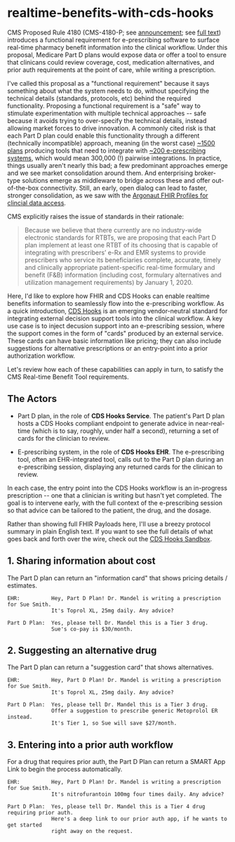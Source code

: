 # realtime-benefits-with-cds-hooks

CMS Proposed Rule 4180 (CMS-4180-P;
see [announcement](https://www.cms.gov/newsroom/fact-sheets/contract-year-cy-2020-medicare-advantage-and-part-d-drug-pricing-proposed-rule-cms-4180-p);
see [full text](https://s3.amazonaws.com/public-inspection.federalregister.gov/2018-25945.pdf))
introduces a functional requirement for e-prescribing software to surface real-time pharmacy benefit information into the clinical workflow.
Under this proposal, Medicare Part D plans would expose data or offer a tool to ensure that clinicans could review coverage, cost, medication alternatives,
and prior auth requirements at the point of care, while writing a prescription.

I've called this proposal as a "functional requirement" because it says something about what the system needs to do, without
specifying the technical details (standards, protocols, etc) behind the required functionality. Proposing a functional requirement
is a "safe" way to stimulate experimentation with multiple technical approaches -- safe because it avoids trying to over-specify
the technical details, instead allowing market forces to drive innovation. A commonly cited risk is that
each Part D plan could enable this functionality through a different (technically incompatible) approach, meaning (in the worst case)
[~1500 plans](https://q1medicare.com/PartD-History-MedicarePartD-ProgramPDP.php) producing tools that need to integrate with
[~200 e-prescribing systems](https://chpl.healthit.gov/#/search), which would mean 300,000 (!) pairwise integrations. In practice,
things usually aren't nearly this bad; a few predominant approaches emerge and we see market consolidation around them. And 
enterprising broker-type solutions emerge as middleware to bridge across these and offer out-of-the-box connectivity. Still,
an early, open dialog can lead to faster, stronger consolidation, as we saw with the [Argonaut FHIR Profiles for clincial data access](http://www.fhir.org/guides/argonaut/r2/).

CMS explicitly raises the issue of standards in their rationale:

> Because we believe that there currently are no industry-wide electronic standards for RTBTs,
> we are proposing that each Part D plan implement at least one RTBT of its choosing that is
> capable of integrating with prescribers’ e-Rx and EMR systems to provide prescribers who service 
> its beneficiaries complete, accurate, timely and clinically appropriate patient-specific real-time 
> formulary and benefit (F&B) information (including cost, formulary alternatives and utilization 
> management requirements) by January 1, 2020.

Here, I'd like to explore how FHIR and CDS Hooks can enable realtime benefits information to seamlessly
flow into the e-prescribing workflow. As a quick introduction, [CDS Hooks](https://cds-hooks.org/) is an
emerging vendor-neutral standard for integrating external decision support tools into the clinical workflow.
A key use case is to inject decusion support into an e-prescribing session, where the support comes in the form
of "cards" produced by an external service. These cards can have basic information like pricing; they can also
include suggestions for alternative prescriptions or an entry-point into a prior authorization workflow.

Let's review how each of these capabilities can apply in turn, to satisfy the CMS Real-time Benefit Tool requirements.

## The Actors

* Part D plan, in the role of **CDS Hooks Service**. The patient's Part D plan hosts a CDS Hooks compliant endpoint
  to generate advice in near-real-time (which is to say, roughly, under half a second), returning a set of cards for
  the clinician to review.
  
* E-prescribing system, in the role of **CDS Hooks EHR**. The e-prescribing tool, often an EHR-integrated tool,
  calls out to the Part D plan during an e-prescribing session, displaying any returned cards for the clinican
  to review.

In each case, the entry point into the CDS Hooks workflow is an in-progress prescription -- one that a clinician
is writing but hasn't yet completed. The goal is to intervene early, with the full context of the e-prescribing
session so that advice can be tailored to the patient, the drug, and the dosage.

Rather than showing full FHIR Payloads here, I'll use a breezy protocol summary in plain English text. If you want 
to see the full details of what goes back and forth over the wire, check out the [CDS Hooks Sandbox](http://sandbox.cds-hooks.org).


## 1. Sharing information about cost

The Part D plan can return an "information card" that shows pricing details / estimates.

```
EHR:          Hey, Part D Plan! Dr. Mandel is writing a prescription for Sue Smith.
              It's Toprol XL, 25mg daily. Any advice?

Part D Plan:  Yes, please tell Dr. Mandel this is a Tier 3 drug.
              Sue's co-pay is $30/month.
```

## 2. Suggesting an alternative drug
The Part D plan can return a "suggestion card" that shows alternatives.

```
EHR:          Hey, Part D Plan! Dr. Mandel is writing a prescription for Sue Smith.
              It's Toprol XL, 25mg daily. Any advice?

Part D Plan:  Yes, please tell Dr. Mandel this is a Tier 3 drug.
              Offer a suggestion to prescribe generic Metoprolol ER instead.
              It's Tier 1, so Sue will save $27/month.
```


## 3. Entering into a prior auth workflow
For a drug that requires prior auth, the Part D Plan can return a SMART App Link to begin the process automatically.

```
EHR:          Hey, Part D Plan! Dr. Mandel is writing a prescription for Sue Smith.
              It's nitrofurantoin 100mg four times daily. Any advice?

Part D Plan:  Yes, please tell Dr. Mandel this is a Tier 4 drug requiring prior auth.
              Here's a deep link to our prior auth app, if he wants to get started
              right away on the request.
```
